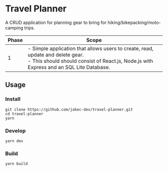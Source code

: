 # Travel Planner

A CRUD application for planning gear to bring for hiking/bikepacking/moto-camping trips.

| Phase | Scope                                                                                                                                                                         |
| ----- | ----------------------------------------------------------------------------------------------------------------------------------------------------------------------------- |
| 1     | - Simple application that allows users to create, read, update and delete gear.<br />- This should should consist of React.js, Node.js with Express and an SQL Lite Database. |

## Usage

### Install

```
git clone https://github.com/jakec-dev/travel-planner.git
cd travel-planner
yarn
```

### Develop

```
yarn dev
```

### Build

```
yarn build
```
